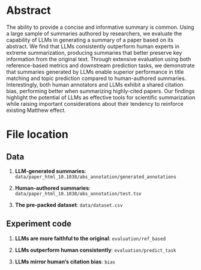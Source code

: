 # Abstract 
The ability to provide a concise and informative summary is common. Using a large sample
of summaries authored by researchers, we evaluate the capability of LLMs in generating a
summary of a paper based on its abstract. We find that LLMs consistently outperform human
experts in extreme summarization, producing summaries that better preserve key information
from the original text. Through extensive evaluation using both reference-based metrics and
downstream prediction tasks, we demonstrate that summaries generated by LLMs enable
superior performance in title matching and topic prediction compared to human-authored
summaries. Interestingly, both human annotators and LLMs exhibit a shared citation bias,
performing better when summarizing highly-cited papers. Our findings highlight the potential
of LLMs as effective tools for scientific summarization while raising important considerations
about their tendency to reinforce existing Matthew effect.

# File location

## Data
1. **LLM-generated summaries**: `data/paper_html_10.1038/abs_annotation/generated_annotations`

2. **Human-authored summaries**: `data/paper_html_10.1038/abs_annotation/test.tsv`

3. **The pre-packed dataset**: `data/dataset.csv`

## Experiment code

1. **LLMs are more faithful to the original**: `evaluation/ref_based`

2. **LLMs outperform human consistently**: `evaluation/predict_task`
3. **LLMs mirror human’s citation bias**: `bias`
